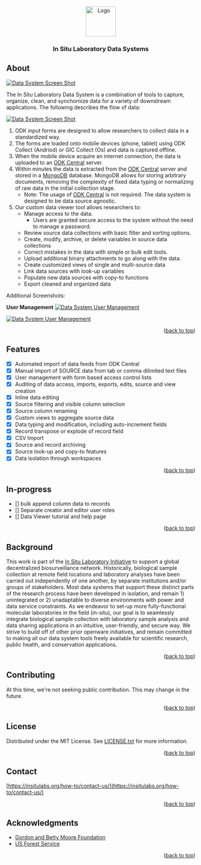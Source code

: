 <a name="readme-top"></a>

<!-- PROJECT LOGO -->
<br />
<div align="center">
  <a href="https://insitulabs.org">
    <img src="https://insitulabs.org/static-assets/isl-logo.png" alt="Logo" width="80" height="80">
  </a>

  <h3 align="center">In Situ Laboratory Data Systems</h3>
</div>


<!-- ABOUT THE PROJECT -->
## About

[![Data System Screen Shot](https://insitulabs.org/static-assets/data-viewer-screenshot.jpg?v=1)](https://insitulabs.org/static-assets/data-viewer-screenshot.jpg)

The In Situ Laboratory Data System is a combination of tools to capture, organize, clean, and synchornize data for a variety of downstream applications. The following describes the flow of data:

[![Data System Screen Shot](https://insitulabs.org/static-assets/isl-data-system-flow.jpg?v=1)](https://insitulabs.org/static-assets/isl-data-system-flow.jpg)


1. ODK input forms are designed to allow researchers to collect data in a standardized way.
1. The forms are loaded onto mobile devices (phone, tablet) using ODK Collect (Andriod) or GIC Collect (Os) and data is captured offline.
1. When the mobile device acquire an internet connection, the data is uploaded to an [ODK Central](https://github.com/getodk/central) server.
1. Within minutes the data is extracted from the [ODK Central](https://github.com/getodk/central) server and stored in a [MongoDB](https://www.mongodb.com) database. MongoDB allows for storing arbitrary documents, removing the complexity of fixed data typing or normalizing of raw data in the initial collection stage.
   * Note: The usage of [ODK Central](https://github.com/getodk/central) is not required.
   The data system is designed to be data source agnostic.
1. Our custom data viewer tool allows researchers to:
    * Manage access to the data.
       * Users are granted secure access to the system without the need to manage a password.
    * Review source data collections with basic filter and sorting options.
    * Create, modify, archive, or delete variables in source data collections
    * Correct mistakes in the data with simple or bulk edit tools.
    * Upload additional binary attachments to go along with the data.
    * Create customized views of single and multi-source data
    * Link data sources with look-up variables
    * Populate new data sources with copy-to functions
    * Export cleaned and organized data


Additional Screenshots:

**User Management**
[![Data System User Management](https://insitulabs.org/static-assets/isl-data-user-list.jpg?v=1)](https://insitulabs.org/static-assets/isl-data-user-list.jpg)

[![Data System User Management](https://insitulabs.org/static-assets/isl-data-user-edit.jpg?v=1)](https://insitulabs.org/static-assets/isl-data-user-edit.jpg)


<p align="right">(<a href="#readme-top">back to top</a>)</p>


<!--
## Getting Started

This is an example of how you may give instructions on setting up your project locally.
To get a local copy up and running follow these simple example steps.

### Prerequisites

This is an example of how to list things you need to use the software and how to install them.
* npm
  ```sh
  npm install npm@latest -g
  ```

### Installation

1. Get a free API Key at [https://example.com](https://example.com)
2. Clone the repo
   ```sh
   git clone https://github.com/github_username/repo_name.git
   ```
3. Install NPM packages
   ```sh
   npm install
   ```
4. Enter your API in `config.js`
   ```js
   const API_KEY = 'ENTER YOUR API';
   ```

<p align="right">(<a href="#readme-top">back to top</a>)</p>


## Usage

Use this space to show useful examples of how a project can be used. Additional screenshots, code examples and demos work well in this space. You may also link to more resources.

_For more examples, please refer to the [Documentation](https://example.com)_

<p align="right">(<a href="#readme-top">back to top</a>)</p>
-->


## Features

- [x] Automated import of data feeds from ODK Central
- [x] Manual import of SOURCE data from tab or comma dilimited text files
- [x] User management with form based access control lists
- [x] Auditing of data access, imports, exports, edits, source and view creation
- [x] Inline data editing
- [x] Source filtering and visible column selection
- [x] Source column renaming
- [x] Custom views to aggregate source data
- [x] Data typing and modification, including auto-increment fields
- [x] Record transpose or explode of record field
- [x] CSV Import
- [x] Source and record archiving
- [x] Source look-up and copy-to features
- [x] Data isolation through workspaces

<p align="right">(<a href="#readme-top">back to top</a>)</p>

## In-progress

- [] bulk append column data to records
- [] Separate creator and editor user roles
- [] Data Viewer tutorial and help page

<p align="right">(<a href="#readme-top">back to top</a>)</p>

## Background

This work is part of the [In Situ Laboratory Initiative](https://insitulabs.org/) to support a global decentralized biosurveillance network. Historically, biological sample collection at remote field locations and laboratory analyses have been carried out independently of one another, by separate institutions and/or groups of stakeholders. Most data systems that support these distinct parts of the research process have been developed in isolation, and remain 1) unintegrated or 2) unadaptable to diverse environments with power and data service constraints. As we endeavor to set-up more fully-functional molecular laboratories in the field (in-situ), our goal is to seamlessly integrate biological sample collection with laboratory sample analysis and data sharing applications in an intuitive, user-friendly, and secure way. We strive to build off of other prior openware initiatives, and remain committed to making all our data system tools freely available for scientific research, public health, and conservation applications.

<p align="right">(<a href="#readme-top">back to top</a>)</p>

## Contributing

At this time, we're not seeking public contribution. This may change in the future.

<p align="right">(<a href="#readme-top">back to top</a>)</p>

## License

Distributed under the MIT License. See [LICENSE.txt](LICENSE.txt)
 for more information.

<p align="right">(<a href="#readme-top">back to top</a>)</p>

## Contact

[https://insitulabs.org/how-to/contact-us/](https://insitulabs.org/how-to/contact-us/)

<p align="right">(<a href="#readme-top">back to top</a>)</p>


<!-- ACKNOWLEDGMENTS -->
## Acknowledgments

* [Gordon and Betty Moore Foundation](https://www.moore.org/)
* [US Forest Service](https://www.fs.usda.gov/)

<p align="right">(<a href="#readme-top">back to top</a>)</p>
